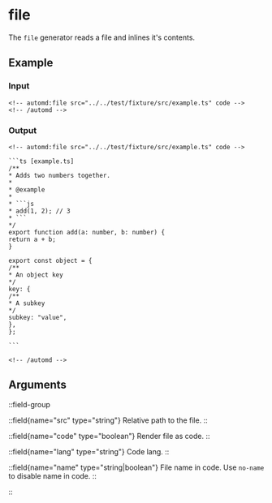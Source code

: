# file

The `file` generator reads a file and inlines it's contents.

## Example

<!-- automd:example generator=file src="../../test/fixture/src/example.ts" code -->

### Input

    <!-- automd:file src="../../test/fixture/src/example.ts" code -->
    <!-- /automd -->

### Output

    <!-- automd:file src="../../test/fixture/src/example.ts" code -->

    ```ts [example.ts]
    /**
    * Adds two numbers together.
    *
    * @example
    *
    * ```js
    * add(1, 2); // 3
    * ```
    */
    export function add(a: number, b: number) {
    return a + b;
    }

    export const object = {
    /**
    * An object key
    */
    key: {
    /**
    * A subkey
    */
    subkey: "value",
    },
    };

    ```

    <!-- /automd -->

<!-- /automd -->

## Arguments

::field-group

::field{name="src" type="string"}
Relative path to the file.
::

::field{name="code" type="boolean"}
Render file as code.
::

::field{name="lang" type="string"}
Code lang.
::

::field{name="name" type="string|boolean"}
File name in code. Use `no-name` to disable name in code.
::

::
